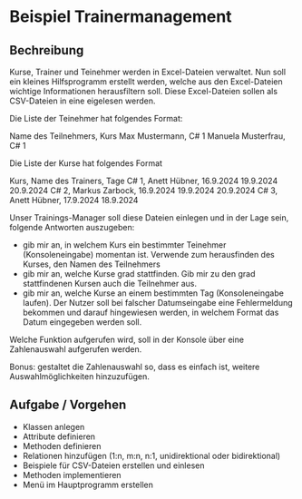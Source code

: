 # Beispiel Trainermanagement

## Bechreibung

Kurse, Trainer und Teinehmer werden in Excel-Dateien verwaltet. Nun soll ein kleines Hilfsprogramm erstellt werden, welche aus den Excel-Dateien wichtige Informationen herausfiltern soll. Diese Excel-Dateien sollen als CSV-Dateien in eine eigelesen werden.

Die Liste der Teinehmer hat folgendes Format:

Name des Teilnehmers, Kurs
Max Mustermann, C# 1
Manuela Musterfrau, C# 1

Die Liste der Kurse hat folgendes Format

Kurs, Name des Trainers, Tage
C# 1, Anett Hübner, 16.9.2024 19.9.2024 20.9.2024
C# 2, Markus Zarbock, 16.9.2024 19.9.2024 20.9.2024
C# 3, Anett Hübner, 17.9.2024 18.9.2024


Unser Trainings-Manager soll diese Dateien einlegen und in der Lage sein, folgende Antworten auszugeben:

* gib mir an, in welchem Kurs ein bestimmter Teinehmer (Konsoleneingabe) momentan ist. Verwende zum herausfinden des Kurses, den Namen des Teilnehmers
* gib mir an, welche Kurse grad stattfinden. Gib mir zu den grad stattfindenen Kursen auch die Teilnehmer aus.
* gib mir an, welche Kurse an einem bestimmten Tag (Konsoleneingabe laufen). Der Nutzer soll bei falscher Datumseingabe eine Fehlermeldung bekommen und darauf hingewiesen werden, in welchem Format das Datum eingegeben werden soll.

Welche Funktion aufgerufen wird, soll in der Konsole über eine Zahlenauswahl aufgerufen werden.

Bonus: gestaltet die Zahlenauswahl so, dass es einfach ist, weitere Auswahlmöglichkeiten hinzuzufügen.

## Aufgabe / Vorgehen

* Klassen anlegen
* Attribute definieren
* Methoden definieren
* Relationen hinzufügen (1:n, m:n, n:1, unidirektional oder bidirektional)
* Beispiele für CSV-Dateien erstellen und einlesen
* Methoden implementieren
* Menü im Hauptprogramm erstellen
